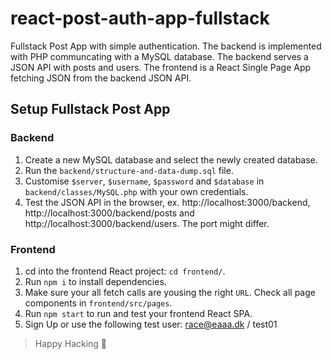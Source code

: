 # react-post-auth-app-fullstack
Fullstack Post App with simple authentication. The backend is implemented with PHP communcating with a MySQL database. The backend serves a JSON API with posts and users. The frontend is a React Single Page App fetching JSON from the backend JSON API.  

## Setup Fullstack Post App

### Backend
1. Create a new MySQL database and select the newly created database. 
2. Run the `backend/structure-and-data-dump.sql` file.
3. Customise `$server`, `$username`, `$password` and `$database` in `backend/classes/MySQL.php` with your own credentials.
4. Test the JSON API in the browser, ex. http://localhost:3000/backend, http://localhost:3000/backend/posts and http://localhost:3000/backend/users. The port might differ. 

### Frontend
1. cd into the frontend React project: `cd frontend/`.
2. Run `npm i` to install dependencies.
3. Make sure your all fetch calls are yousing the right `URL`. Check all page components in `frontend/src/pages`.
4. Run `npm start` to run and test your frontend React SPA. 
5. Sign Up or use the following test user: race@eaaa.dk / test01

> Happy Hacking 🎉

